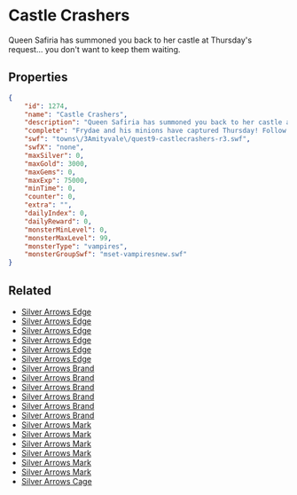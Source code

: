 # Castle Crashers

Queen Safiria has summoned you back to her castle at Thursday's request... you don't want to keep them waiting.

## Properties

```json
{
    "id": 1274,
    "name": "Castle Crashers",
    "description": "Queen Safiria has summoned you back to her castle at Thursday's request... you don't want to keep them waiting.",
    "complete": "Frydae and his minions have captured Thursday! Follow after the Queen to save her from his clutches!",
    "swf": "towns\/3Amityvale\/quest9-castlecrashers-r3.swf",
    "swfX": "none",
    "maxSilver": 0,
    "maxGold": 3000,
    "maxGems": 0,
    "maxExp": 75000,
    "minTime": 0,
    "counter": 0,
    "extra": "",
    "dailyIndex": 0,
    "dailyReward": 0,
    "monsterMinLevel": 0,
    "monsterMaxLevel": 99,
    "monsterType": "vampires",
    "monsterGroupSwf": "mset-vampiresnew.swf"
}
```

## Related

- [Silver Arrows Edge](../items/14007-silver-arrows-edge.md)
- [Silver Arrows Edge](../items/14008-silver-arrows-edge.md)
- [Silver Arrows Edge](../items/14009-silver-arrows-edge.md)
- [Silver Arrows Edge](../items/14010-silver-arrows-edge.md)
- [Silver Arrows Edge](../items/14011-silver-arrows-edge.md)
- [Silver Arrows Edge](../items/14012-silver-arrows-edge.md)
- [Silver Arrows Brand](../items/14013-silver-arrows-brand.md)
- [Silver Arrows Brand](../items/14014-silver-arrows-brand.md)
- [Silver Arrows Brand](../items/14015-silver-arrows-brand.md)
- [Silver Arrows Brand](../items/14016-silver-arrows-brand.md)
- [Silver Arrows Brand](../items/14017-silver-arrows-brand.md)
- [Silver Arrows Brand](../items/14018-silver-arrows-brand.md)
- [Silver Arrows Mark](../items/14019-silver-arrows-mark.md)
- [Silver Arrows Mark](../items/14020-silver-arrows-mark.md)
- [Silver Arrows Mark](../items/14021-silver-arrows-mark.md)
- [Silver Arrows Mark](../items/14022-silver-arrows-mark.md)
- [Silver Arrows Mark](../items/14023-silver-arrows-mark.md)
- [Silver Arrows Mark](../items/14024-silver-arrows-mark.md)
- [Silver Arrows Cage](../items/14025-silver-arrows-cage.md)

